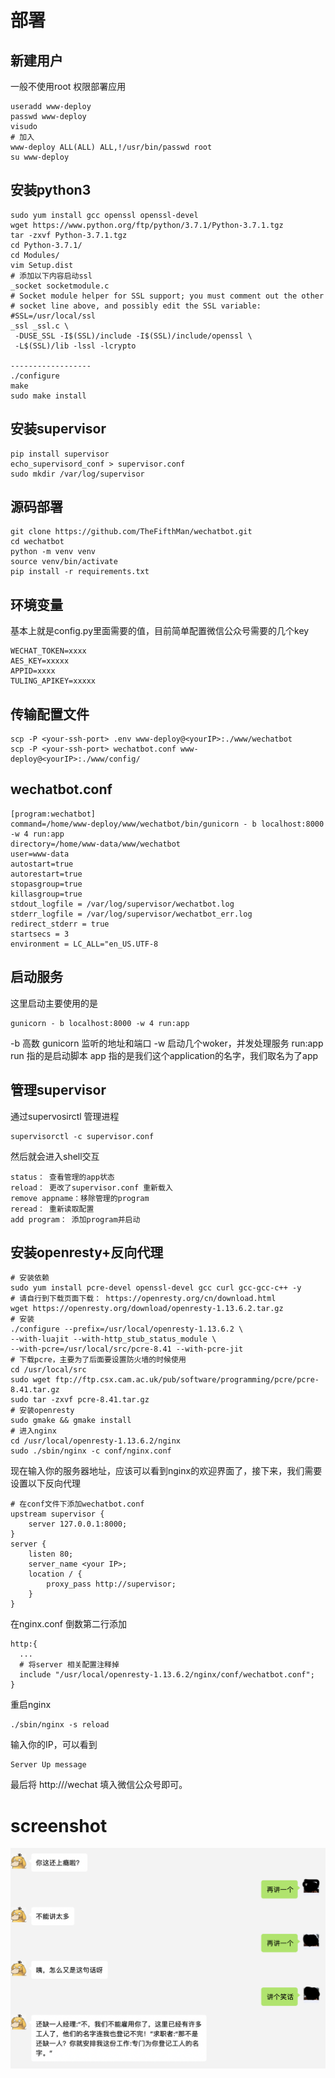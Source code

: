 # 部署
## 新建用户
一般不使用root 权限部署应用
```
useradd www-deploy
passwd www-deploy
visudo
# 加入
www-deploy ALL(ALL) ALL,!/usr/bin/passwd root 
su www-deploy
```
## 安装python3
```
sudo yum install gcc openssl openssl-devel
wget https://www.python.org/ftp/python/3.7.1/Python-3.7.1.tgz
tar -zxvf Python-3.7.1.tgz 
cd Python-3.7.1/
cd Modules/
vim Setup.dist
# 添加以下内容启动ssl
_socket socketmodule.c
# Socket module helper for SSL support; you must comment out the other
# socket line above, and possibly edit the SSL variable:
#SSL=/usr/local/ssl
_ssl _ssl.c \
 -DUSE_SSL -I$(SSL)/include -I$(SSL)/include/openssl \
 -L$(SSL)/lib -lssl -lcrypto

------------------
./configure
make 
sudo make install 
```
## 安装supervisor
```
pip install supervisor
echo_supervisord_conf > supervisor.conf
sudo mkdir /var/log/supervisor
```
## 源码部署
```
git clone https://github.com/TheFifthMan/wechatbot.git
cd wechatbot 
python -m venv venv
source venv/bin/activate
pip install -r requirements.txt
```
## 环境变量
基本上就是config.py里面需要的值，目前简单配置微信公众号需要的几个key
```
WECHAT_TOKEN=xxxx
AES_KEY=xxxxx
APPID=xxxx
TULING_APIKEY=xxxxx
```
## 传输配置文件
```
scp -P <your-ssh-port> .env www-deploy@<yourIP>:./www/wechatbot
scp -P <your-ssh-port> wechatbot.conf www-deploy@<yourIP>:./www/config/
```
## wechatbot.conf
```
[program:wechatbot]
command=/home/www-deploy/www/wechatbot/bin/gunicorn - b localhost:8000 -w 4 run:app
directory=/home/www-data/www/wechatbot
user=www-data
autostart=true
autorestart=true
stopasgroup=true
killasgroup=true
stdout_logfile = /var/log/supervisor/wechatbot.log
stderr_logfile = /var/log/supervisor/wechatbot_err.log
redirect_stderr = true
startsecs = 3
environment = LC_ALL="en_US.UTF-8
```
## 启动服务
这里启动主要使用的是
```
gunicorn - b localhost:8000 -w 4 run:app
```
-b 高数 gunicorn 监听的地址和端口
-w 启动几个woker，并发处理服务
run:app run 指的是启动脚本 app 指的是我们这个application的名字，我们取名为了app
## 管理supervisor
通过supervosirctl 管理进程
```
supervisorctl -c supervisor.conf 
```
然后就会进入shell交互
```
status： 查看管理的app状态
reload： 更改了supervisor.conf 重新载入
remove appname：移除管理的program
reread： 重新读取配置
add program： 添加program并启动
```

## 安装openresty+反向代理
```
# 安装依赖
sudo yum install pcre-devel openssl-devel gcc curl gcc-gcc-c++ -y
# 请自行到下载页面下载： https://openresty.org/cn/download.html 
wget https://openresty.org/download/openresty-1.13.6.2.tar.gz
# 安装 
./configure --prefix=/usr/local/openresty-1.13.6.2 \
--with-luajit --with-http_stub_status_module \
--with-pcre=/usr/local/src/pcre-8.41 --with-pcre-jit
# 下载pcre，主要为了后面要设置防火墙的时候使用
cd /usr/local/src
sudo wget ftp://ftp.csx.cam.ac.uk/pub/software/programming/pcre/pcre-8.41.tar.gz 
sudo tar -zxvf pcre-8.41.tar.gz
# 安装openresty
sudo gmake && gmake install
# 进入nginx
cd /usr/local/openresty-1.13.6.2/nginx
sudo ./sbin/nginx -c conf/nginx.conf
```
现在输入你的服务器地址，应该可以看到nginx的欢迎界面了，接下来，我们需要设置以下反向代理
```
# 在conf文件下添加wechatbot.conf
upstream supervisor {
    server 127.0.0.1:8000;
}
server {
    listen 80;
    server_name <your IP>;
    location / {
        proxy_pass http://supervisor;
    }
}
```
在nginx.conf 倒数第二行添加
```
http:{
  ...
  # 将server 相关配置注释掉
  include "/usr/local/openresty-1.13.6.2/nginx/conf/wechatbot.conf";
}
```
重启nginx
```
./sbin/nginx -s reload
```
输入你的IP，可以看到
```
Server Up message
```
最后将 http://<yourIP>/wechat 填入微信公众号即可。

# screenshot
![srceen](images/weixin.png)
